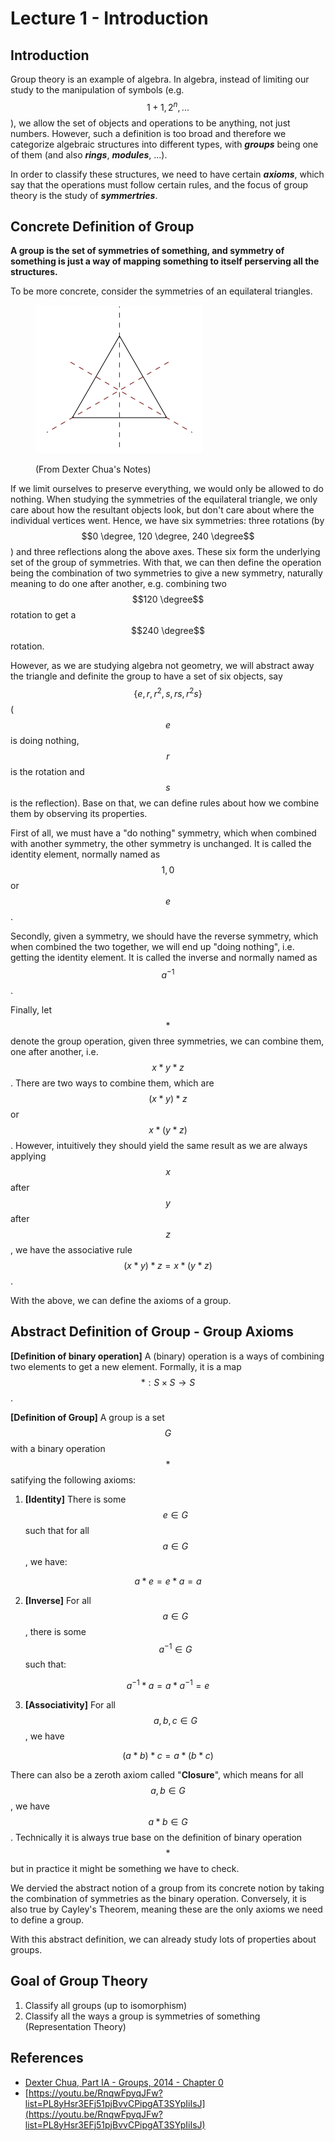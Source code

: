 # Lecture 1 - Introduction

## Introduction

Group theory is an example of algebra. In algebra, instead of limiting our study to the manipulation of symbols (e.g. $$1 + 1, 2^n, ...$$), we allow the set of objects and operations to be anything, not just numbers. However, such a definition is too broad and therefore we categorize algebraic structures into different types, with _**groups**_ being one of them (and also _**rings**_, _**modules**_, ...).

In order to classify these structures, we need to have certain _**axioms**_, which say that the operations must follow certain rules, and the focus of group theory is the study of _**symmertries**_.

## Concrete Definition of Group

**A group is the set of symmetries of something, and symmetry of something is just a way of mapping something to itself perserving all the structures.**

To be more concrete, consider the symmetries of an equilateral triangles.

<figure><img src="../.gitbook/assets/equilateral-triangle.png" alt="" width="267"><figcaption><p>(From Dexter Chua's Notes)</p></figcaption></figure>

If we limit ourselves to preserve everything, we would only be allowed to do nothing. When studying the symmetries of the equilateral triangle, we only care about how the resultant objects look, but don't care about where the individual vertices went. Hence, we have six symmetries: three rotations (by $$0 \degree, 120 \degree, 240 \degree$$) and three reflections along the above axes. These six form the underlying set of the group of symmetries. With that, we can then define the operation being the combination of two symmetries to give a new symmetry, naturally meaning to do one after another, e.g. combining two $$120 \degree$$ rotation to get a $$240 \degree$$ rotation.

However, as we are studying algebra not geometry, we will abstract away the triangle and definite the group to have a set of six objects, say $$\{ e, r, r^2, s, rs, r^2s \}$$ ($$e$$ is doing nothing, $$r$$ is the rotation and $$s$$ is the reflection). Base on that, we can define rules about how we combine them by observing its properties.

First of all, we must have a "do nothing" symmetry, which when combined with another symmetry, the other symmetry is unchanged. It is called the identity element, normally named as $$1, 0$$ or $$e$$.

Secondly, given a symmetry, we should have the reverse symmetry, which when combined the two together, we will end up "doing nothing", i.e. getting the identity element. It is called the inverse and normally named as $$a^{-1}$$.

Finally, let $$\ast$$ denote the group operation, given three symmetries, we can combine them, one after another, i.e. $$x \ast y \ast z$$. There are two ways to combine them, which are $$(x \ast y) \ast z$$ or $$x \ast (y \ast z)$$. However, intuitively they should yield the same result as we are always applying $$x$$ after $$y$$ after $$z$$, we have the associative rule $$(x \ast y) \ast z = x \ast (y \ast z)$$.

With the above, we can define the axioms of a group.

## Abstract Definition of Group - Group Axioms

**\[Definition of binary operation]** A (binary) operation is a ways of combining two elements to get a new element. Formally, it is a map $$\ast: S \times S \to S$$.

**\[Definition of Group]** A group is a set $$G$$ with a binary operation $$\ast$$ satifying the following axioms:&#x20;

1. **\[Identity]** There is some $$e \in G$$ such that for all $$a \in G$$, we have:

$$
a \ast e = e \ast a = a
$$

2. **\[Inverse]** For all $$a \in G$$, there is some $$a^{-1} \in G$$ such that:

$$
a^{-1} \ast a = a \ast a^{-1} = e
$$

3. **\[Associativity]** For all $$a, b, c \in G$$, we have

$$
(a \ast b) \ast c = a \ast (b \ast c)
$$

There can also be a zeroth axiom called "**Closure**", which means for all $$a, b \in G$$, we have $$a \ast b \in G$$. Technically it is always true base on the definition of binary operation $$\ast$$ but in practice it might be something we have to check.

We dervied the abstract notion of a group from its concrete notion by taking the combination of symmetries as the binary operation. Conversely, it is also true by Cayley's Theorem, meaning these are the only axioms we need to define a group.

With this abstract definition, we can already study lots of properties about groups.

## Goal of Group Theory

1. Classify all groups (up to isomorphism)
2. Classify all the ways a group is symmetries of something (Representation Theory)

## References

* [Dexter Chua, Part IA - Groups, 2014 - Chapter 0](https://dec41.user.srcf.net/notes/IA\_M/groups.pdf)
* [https://youtu.be/RnqwFpyqJFw?list=PL8yHsr3EFj51pjBvvCPipgAT3SYpIiIsJ](https://youtu.be/RnqwFpyqJFw?list=PL8yHsr3EFj51pjBvvCPipgAT3SYpIiIsJ)
